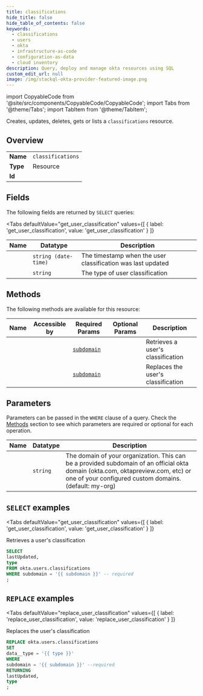 ```yaml
--- 
title: classifications
hide_title: false
hide_table_of_contents: false
keywords:
  - classifications
  - users
  - okta
  - infrastructure-as-code
  - configuration-as-data
  - cloud inventory
description: Query, deploy and manage okta resources using SQL
custom_edit_url: null
image: /img/stackql-okta-provider-featured-image.png
---
```


import CopyableCode from '@site/src/components/CopyableCode/CopyableCode';
import Tabs from '@theme/Tabs';
import TabItem from '@theme/TabItem';

Creates, updates, deletes, gets or lists a <code>classifications</code> resource.

## Overview
<table><tbody>
<tr><td><b>Name</b></td><td><code>classifications</code></td></tr>
<tr><td><b>Type</b></td><td>Resource</td></tr>
<tr><td><b>Id</b></td><td><CopyableCode code="okta.users.classifications" /></td></tr>
</tbody></table>

## Fields

The following fields are returned by `SELECT` queries:

<Tabs
    defaultValue="get_user_classification"
    values={[
        { label: 'get_user_classification', value: 'get_user_classification' }
    ]}
>
<TabItem value="get_user_classification">

<table>
<thead>
    <tr>
    <th>Name</th>
    <th>Datatype</th>
    <th>Description</th>
    </tr>
</thead>
<tbody>
<tr>
    <td><CopyableCode code="lastUpdated" /></td>
    <td><code>string (date-time)</code></td>
    <td>The timestamp when the user classification was last updated</td>
</tr>
<tr>
    <td><CopyableCode code="type" /></td>
    <td><code>string</code></td>
    <td>The type of user classification</td>
</tr>
</tbody>
</table>
</TabItem>
</Tabs>

## Methods

The following methods are available for this resource:

<table>
<thead>
    <tr>
    <th>Name</th>
    <th>Accessible by</th>
    <th>Required Params</th>
    <th>Optional Params</th>
    <th>Description</th>
    </tr>
</thead>
<tbody>
<tr>
    <td><a href="#get_user_classification"><CopyableCode code="get_user_classification" /></a></td>
    <td><CopyableCode code="select" /></td>
    <td><a href="#parameter-subdomain"><code>subdomain</code></a></td>
    <td></td>
    <td>Retrieves a user's classification</td>
</tr>
<tr>
    <td><a href="#replace_user_classification"><CopyableCode code="replace_user_classification" /></a></td>
    <td><CopyableCode code="replace" /></td>
    <td><a href="#parameter-subdomain"><code>subdomain</code></a></td>
    <td></td>
    <td>Replaces the user's classification</td>
</tr>
</tbody>
</table>

## Parameters

Parameters can be passed in the `WHERE` clause of a query. Check the [Methods](#methods) section to see which parameters are required or optional for each operation.

<table>
<thead>
    <tr>
    <th>Name</th>
    <th>Datatype</th>
    <th>Description</th>
    </tr>
</thead>
<tbody>
<tr id="parameter-subdomain">
    <td><CopyableCode code="subdomain" /></td>
    <td><code>string</code></td>
    <td>The domain of your organization. This can be a provided subdomain of an official okta domain (okta.com, oktapreview.com, etc) or one of your configured custom domains. (default: my-org)</td>
</tr>
</tbody>
</table>

## `SELECT` examples

<Tabs
    defaultValue="get_user_classification"
    values={[
        { label: 'get_user_classification', value: 'get_user_classification' }
    ]}
>
<TabItem value="get_user_classification">

Retrieves a user's classification

```sql
SELECT
lastUpdated,
type
FROM okta.users.classifications
WHERE subdomain = '{{ subdomain }}' -- required
;
```
</TabItem>
</Tabs>


## `REPLACE` examples

<Tabs
    defaultValue="replace_user_classification"
    values={[
        { label: 'replace_user_classification', value: 'replace_user_classification' }
    ]}
>
<TabItem value="replace_user_classification">

Replaces the user's classification

```sql
REPLACE okta.users.classifications
SET 
data__type = '{{ type }}'
WHERE 
subdomain = '{{ subdomain }}' --required
RETURNING
lastUpdated,
type
;
```
</TabItem>
</Tabs>
